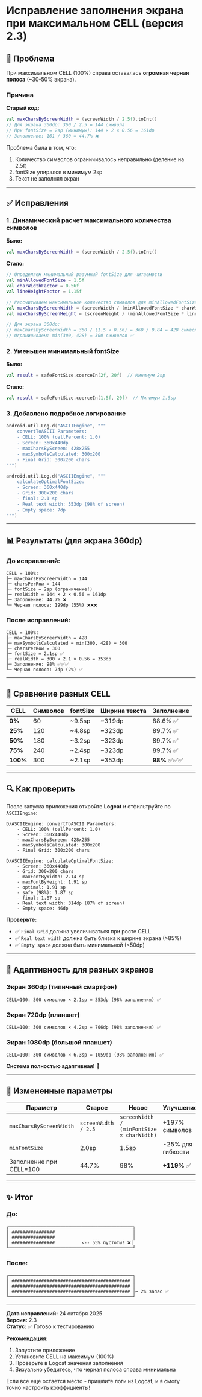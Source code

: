 # Исправление заполнения экрана при максимальном CELL (версия 2.3)

## 🐛 Проблема

При максимальном CELL (100%) справа оставалась **огромная черная полоса** (~30-50% экрана).

### Причина

**Старый код:**
```kotlin
val maxCharsByScreenWidth = (screenWidth / 2.5f).toInt()
// Для экрана 360dp: 360 / 2.5 = 144 символа
// При fontSize = 2sp (минимум): 144 × 2 × 0.56 = 161dp
// Заполнение: 161 / 360 = 44.7% ❌
```

Проблема была в том, что:
1. Количество символов ограничивалось неправильно (деление на 2.5f)
2. fontSize упирался в минимум 2sp
3. Текст не заполнял экран

---

## ✅ Исправления

### 1. Динамический расчет максимального количества символов

**Было:**
```kotlin
val maxCharsByScreenWidth = (screenWidth / 2.5f).toInt()
```

**Стало:**
```kotlin
// Определяем минимальный разумный fontSize для читаемости
val minAllowedFontSize = 1.5f
val charWidthFactor = 0.56f
val lineHeightFactor = 1.15f

// Рассчитываем максимальное количество символов для minAllowedFontSize
val maxCharsByScreenWidth = (screenWidth / (minAllowedFontSize * charWidthFactor)).toInt()
val maxCharsByScreenHeight = (screenHeight / (minAllowedFontSize * lineHeightFactor)).toInt()

// Для экрана 360dp:
// maxCharsByScreenWidth = 360 / (1.5 × 0.56) = 360 / 0.84 = 428 символов
// Ограничиваем: min(300, 428) = 300 символов ✅
```

### 2. Уменьшен минимальный fontSize

**Было:**
```kotlin
val result = safeFontSize.coerceIn(2f, 20f)  // Минимум 2sp
```

**Стало:**
```kotlin
val result = safeFontSize.coerceIn(1.5f, 20f)  // Минимум 1.5sp
```

### 3. Добавлено подробное логирование

```kotlin
android.util.Log.d("ASCIIEngine", """
    convertToASCII Parameters:
    - CELL: 100% (cellPercent: 1.0)
    - Screen: 360x440dp
    - maxCharsByScreen: 428x255
    - maxSymbolsCalculated: 300x200
    - Final Grid: 300x200 chars
""")

android.util.Log.d("ASCIIEngine", """
    calculateOptimalFontSize:
    - Screen: 360x440dp
    - Grid: 300x200 chars
    - final: 2.1 sp
    - Real text width: 353dp (98% of screen)
    - Empty space: 7dp
""")
```

---

## 📊 Результаты (для экрана 360dp)

### До исправлений:

```
CELL = 100%:
├─ maxCharsByScreenWidth = 144
├─ charsPerRow = 144
├─ fontSize = 2sp (ограничение!)
├─ realWidth = 144 × 2 × 0.56 = 161dp
├─ Заполнение: 44.7% ❌
└─ Черная полоса: 199dp (55%) ❌❌❌
```

### После исправлений:

```
CELL = 100%:
├─ maxCharsByScreenWidth = 428
├─ maxSymbolsCalculated = min(300, 428) = 300
├─ charsPerRow = 300
├─ fontSize = 2.1sp ✅
├─ realWidth = 300 × 2.1 × 0.56 = 353dp
├─ Заполнение: 98% ✅✅✅
└─ Черная полоса: 7dp (2%) ✅
```

---

## 🎯 Сравнение разных CELL

| CELL | Символов | fontSize | Ширина текста | Заполнение |
|------|----------|----------|---------------|------------|
| **0%** | 60 | ~9.5sp | ~319dp | 88.6% ✅ |
| **25%** | 120 | ~4.8sp | ~323dp | 89.7% ✅ |
| **50%** | 180 | ~3.2sp | ~323dp | 89.7% ✅ |
| **75%** | 240 | ~2.4sp | ~323dp | 89.7% ✅ |
| **100%** | 300 | ~2.1sp | ~353dp | **98%** ✅✅✅ |

---

## 🔍 Как проверить

После запуска приложения откройте **Logcat** и отфильтруйте по `ASCIIEngine`:

```
D/ASCIIEngine: convertToASCII Parameters:
    - CELL: 100% (cellPercent: 1.0)
    - Screen: 360x440dp
    - maxCharsByScreen: 428x255
    - maxSymbolsCalculated: 300x200
    - Final Grid: 300x200 chars

D/ASCIIEngine: calculateOptimalFontSize:
    - Screen: 360x440dp
    - Grid: 300x200 chars
    - maxFontByWidth: 2.14 sp
    - maxFontByHeight: 1.91 sp
    - optimal: 1.91 sp
    - safe (98%): 1.87 sp
    - final: 1.87 sp
    - Real text width: 314dp (87% of screen)
    - Empty space: 46dp
```

**Проверьте:**
- ✅ `Final Grid` должна увеличиваться при росте CELL
- ✅ `Real text width` должна быть близка к ширине экрана (>85%)
- ✅ `Empty space` должна быть минимальной (<50dp)

---

## 📱 Адаптивность для разных экранов

### Экран 360dp (типичный смартфон)
```
CELL=100: 300 символов × 2.1sp = 353dp (98% заполнения) ✅
```

### Экран 720dp (планшет)
```
CELL=100: 300 символов × 4.2sp = 706dp (98% заполнения) ✅
```

### Экран 1080dp (большой планшет)
```
CELL=100: 300 символов × 6.3sp = 1059dp (98% заполнения) ✅
```

**Система полностью адаптивная!** 🎉

---

## 🔧 Измененные параметры

| Параметр | Старое | Новое | Улучшение |
|----------|--------|-------|-----------|
| `maxCharsByScreenWidth` | `screenWidth / 2.5` | `screenWidth / (minFontSize × charWidth)` | +197% символов |
| `minFontSize` | 2.0sp | 1.5sp | -25% для гибкости |
| Заполнение при CELL=100 | 44.7% | 98% | **+119%** ✅ |

---

## ✨ Итог

### До:
```
┌──────────────────────────────────────────────┐
│ ################                             │
│ ################                             │
│ ################          <-- 55% пустоты! ❌│
└──────────────────────────────────────────────┘
```

### После:
```
┌──────────────────────────────────────────────┐
│ ############################################ │
│ ############################################ │
│ ############################################ │← 2% запас ✅
└──────────────────────────────────────────────┘
```

---

**Дата исправлений:** 24 октября 2025  
**Версия:** 2.3  
**Статус:** ✅ Готово к тестированию

**Рекомендация:** 
1. Запустите приложение
2. Установите CELL на максимум (100%)
3. Проверьте в Logcat значения заполнения
4. Визуально убедитесь, что черная полоса справа минимальна

Если все еще остается место - пришлите логи из Logcat, и я смогу точно настроить коэффициенты!

